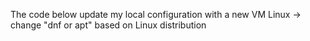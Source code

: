 The code below update my local configuration with a new VM Linux 
-> change "dnf or apt" based on Linux distribution
